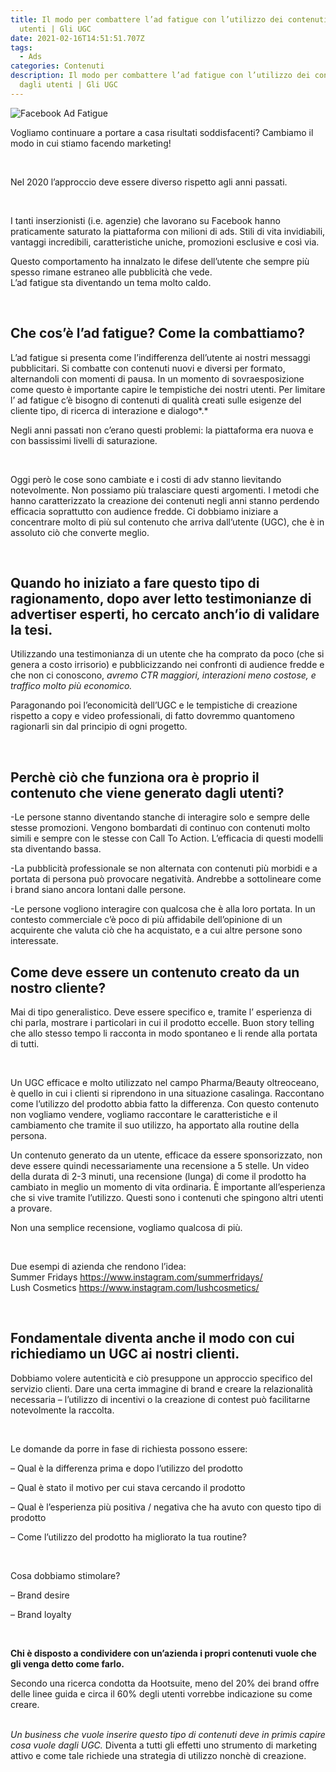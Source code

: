 ```yaml
---
title: Il modo per combattere l’ad fatigue con l’utilizzo dei contenuti dagli
  utenti | Gli UGC
date: 2021-02-16T14:51:51.707Z
tags:
  - Ads
categories: Contenuti
description: Il modo per combattere l’ad fatigue con l’utilizzo dei contenuti
  dagli utenti | Gli UGC
---
```

![Facebook Ad Fatigue](/images/uploads/fb-ad-fatigue.png "Facebook Ad Fatigue")



Vogliamo continuare a portare a casa risultati soddisfacenti? Cambiamo il modo in cui stiamo facendo marketing!

 

Nel 2020 l’approccio deve essere diverso rispetto agli anni passati.

 

I tanti inserzionisti (i.e. agenzie) che lavorano su Facebook hanno praticamente saturato la piattaforma con milioni di ads. Stili di vita invidiabili, vantaggi incredibili, caratteristiche uniche, promozioni esclusive e così via.

Questo comportamento ha innalzato le difese dell’utente che sempre più spesso rimane estraneo alle pubblicità che vede.\
L’ad fatigue sta diventando un tema molto caldo.

 

## Che cos’è l’ad fatigue? Come la combattiamo?

L’ad fatigue si presenta come l’indifferenza dell’utente ai nostri messaggi pubblicitari. Si combatte con contenuti nuovi e diversi per formato, alternandoli con momenti di pausa. In un momento di sovraesposizione come questo è importante capire le tempistiche dei nostri utenti. Per limitare l’ ad fatigue c’è bisogno di contenuti di qualità creati sulle esigenze del cliente tipo, di ricerca di interazione e dialogo*.*

Negli anni passati non c’erano questi problemi: la piattaforma era nuova e con bassissimi livelli di saturazione.

 

Oggi però le cose sono cambiate e i costi di adv stanno lievitando notevolmente. Non possiamo più tralasciare questi argomenti. I metodi che hanno caratterizzato la creazione dei contenuti negli anni stanno perdendo efficacia soprattutto con audience fredde. Ci dobbiamo iniziare a concentrare molto di più sul contenuto che arriva dall’utente (UGC), che è in assoluto ciò che converte meglio.

 

## Quando ho iniziato a fare questo tipo di ragionamento, dopo aver letto testimonianze di advertiser esperti, ho cercato anch’io di validare la tesi.

Utilizzando una testimonianza di un utente che ha comprato da poco (che si genera a costo irrisorio) e pubblicizzando nei confronti di audience fredde e che non ci conoscono, *avremo CTR maggiori, interazioni meno costose, e traffico molto più economico.*

Paragonando poi l’economicità dell’UGC e le tempistiche di creazione rispetto a copy e video professionali, di fatto dovremmo quantomeno ragionarli sin dal principio di ogni progetto.

 

## Perchè ciò che funziona ora è proprio il contenuto che viene generato dagli utenti?

\-Le persone stanno diventando stanche di interagire solo e sempre delle stesse promozioni. Vengono bombardati di continuo con contenuti molto simili e sempre con le stesse con Call To Action. L’efficacia di questi modelli sta diventando bassa.

\-La pubblicità professionale se non alternata con contenuti più morbidi e a portata di persona può provocare negatività. Andrebbe a sottolineare come i brand siano ancora lontani dalle persone.

\-Le persone vogliono interagire con qualcosa che è alla loro portata. In un contesto commerciale c’è poco di più affidabile dell’opinione di un acquirente che valuta ciò che ha acquistato, e a cui altre persone sono interessate.

## **Come deve essere un contenuto creato da un nostro cliente?**

Mai di tipo generalistico. Deve essere specifico e, tramite l’ esperienza di chi parla, mostrare i particolari in cui il prodotto eccelle. Buon story telling che allo stesso tempo li racconta in modo spontaneo e li rende alla portata di tutti.

 

Un UGC efficace e molto utilizzato nel campo Pharma/Beauty oltreoceano, è quello in cui i clienti si riprendono in una situazione casalinga. Raccontano come l’utilizzo del prodotto abbia fatto la differenza. Con questo contenuto non vogliamo vendere, vogliamo raccontare le caratteristiche e il cambiamento che tramite il suo utilizzo, ha apportato alla routine della persona.

Un contenuto generato da un utente, efficace da essere sponsorizzato, non deve essere quindi necessariamente una recensione a 5 stelle. Un video della durata di 2-3 minuti, una recensione (lunga) di come il prodotto ha cambiato in meglio un momento di vita ordinaria. È importante all’esperienza che si vive tramite l’utilizzo. Questi sono i contenuti che spingono altri utenti a provare.

Non una semplice recensione, vogliamo qualcosa di più.

 

Due esempi di azienda che rendono l’idea:\
Summer Fridays <https://www.instagram.com/summerfridays/>\
Lush Cosmetics <https://www.instagram.com/lushcosmetics/>

 

## Fondamentale diventa anche il modo con cui richiediamo un UGC ai nostri clienti.

Dobbiamo volere autenticità e ciò presuppone un approccio specifico del servizio clienti. Dare una certa immagine di brand e creare la relazionalità necessaria – l’utilizzo di incentivi o la creazione di contest può facilitarne notevolmente la raccolta.

 

Le domande da porre in fase di richiesta possono essere:

– Qual è la differenza prima e dopo l’utilizzo del prodotto

– Qual è stato il motivo per cui stava cercando il prodotto

– Qual è l’esperienza più positiva / negativa che ha avuto con questo tipo di prodotto

– Come l’utilizzo del prodotto ha migliorato la tua routine?

 

Cosa dobbiamo stimolare?

– Brand desire

– Brand loyalty

 

**Chi è disposto a condividere con un’azienda i propri contenuti vuole che gli venga detto come farlo.**

Secondo una ricerca condotta da Hootsuite, meno del 20% dei brand offre delle linee guida e circa il 60% degli utenti vorrebbe indicazione su come creare.

\
*Un business che vuole inserire questo tipo di contenuti deve in primis capire cosa vuole dagli UGC.* Diventa a tutti gli effetti uno strumento di marketing attivo e come tale richiede una strategia di utilizzo nonchè di creazione.